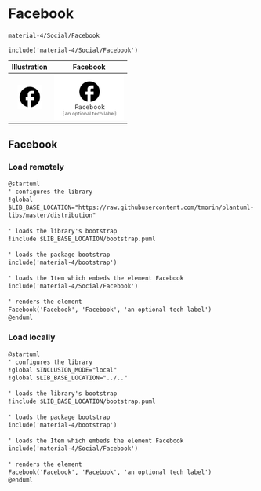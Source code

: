 # Facebook


```text
material-4/Social/Facebook
```

```text
include('material-4/Social/Facebook')
```



| Illustration | Facebook |
| :---: | :---: |
| ![illustration for Illustration](../../material-4/Social/Facebook.png) | ![illustration for Facebook](../../material-4/Social/Facebook.Local.png) |




## Facebook

### Load remotely
```plantuml
@startuml
' configures the library
!global $LIB_BASE_LOCATION="https://raw.githubusercontent.com/tmorin/plantuml-libs/master/distribution"

' loads the library's bootstrap
!include $LIB_BASE_LOCATION/bootstrap.puml

' loads the package bootstrap
include('material-4/bootstrap')

' loads the Item which embeds the element Facebook
include('material-4/Social/Facebook')

' renders the element
Facebook('Facebook', 'Facebook', 'an optional tech label')
@enduml
```

### Load locally
```plantuml
@startuml
' configures the library
!global $INCLUSION_MODE="local"
!global $LIB_BASE_LOCATION="../.."

' loads the library's bootstrap
!include $LIB_BASE_LOCATION/bootstrap.puml

' loads the package bootstrap
include('material-4/bootstrap')

' loads the Item which embeds the element Facebook
include('material-4/Social/Facebook')

' renders the element
Facebook('Facebook', 'Facebook', 'an optional tech label')
@enduml
```

